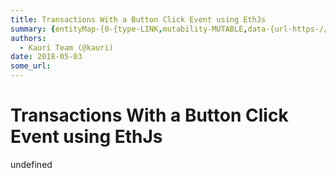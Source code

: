 ```yaml
---
title: Transactions With a Button Click Event using EthJs
summary: {entityMap-{0-{type-LINK,mutability-MUTABLE,data-{url-https-//metamask.io/,data-href-https-//metamask.io/,rel-nofollow noopener,target-_blank},1-{type-LINK,mutability-MUTABLE,data-{url-https-//github.com/ethjs,data-href-https-//github.com/ethjs,rel-nofollow noopener,target-_blank},2-{type-LINK,mutability-MUTABLE,data-{url-https-//github.com/MetaMask/faq/blob/master/DEVELOPERS.md,data-href-https-//github.com/MetaMask/faq/blob/master/DEVELOPERS.md,rel-nofollow noopener,target-_blank},3-{type-LINK,
authors:
  - Kauri Team (@kauri)
date: 2018-05-03
some_url: 
---
```


# Transactions With a Button Click Event using EthJs


undefined